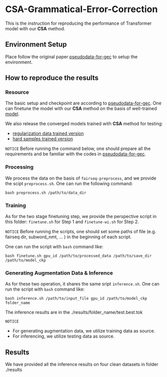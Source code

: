 # CSA-Grammatical-Error-Correction
This is the instruction for reproducing the performance of Transformer model with our **CSA** method.

## Environment Setup
Place follow the original paper [pseudodata-for-gec](https://github.com/butsugiri/gec-pseudodata) to setup the environment.

## How to reproduce the results
### Resource
The basic setup and checkpoint are according to [pseudodata-for-gec](https://github.com/butsugiri/gec-pseudodata).
One can finetune the model with our **CSA** method on the basis of well-trained [model](https://gec-pseudo-data.s3-ap-northeast-1.amazonaws.com/ldc_giga.spell_error.finetune.checkpoint_best.pt). 

We also release the converged models trained with **CSA** method for testing:
 - [regularization data trained version]()
 - [hard samples trained version]()

`NOTICE`
Before running the command below, one should prepare all the requirements and be familiar with the codes in [pseudodata-for-gec](https://github.com/butsugiri/gec-pseudodata).


### Processing
We process the data on the basis of `fairseq-preprocess`, and we provide the scipt `preprocess.sh`. One can run the following command:
```
bash preprocess.sh /path/to/data_dir
```

### Training
As for the two stage finetuning step, we provide the perspective script in this folder: `finetune.sh` for Step 1 and `finetune-wi.sh` for Step 2. 

`NOTICE` Before running the scripts, one should set some paths of file (e.g. fairseq dir, subword_nmt, ... ) in the beginning of each script.

One can run the script with `bash` command like:
```
bash finetune.sh gpu_id /path/to/processed_data /path/to/save_dir /path/to/model_ckp
```
### Generating Augmentation Data & Inference
As for these two operation, it shares the same sript `inference.sh`.
One can run the script with `bash` command like:
```
bash inference.sh /path/to/input_file gpu_id /path/to/model_ckp folder_name
```

The inference results are in the ./results/folder_name/test.best.tok

`NOTICE`
- For generating augmentation data, we utilize training data as source. 
- For inferencing, we utilize testing data as source.


## Results
We have provided all the inference results on four clean datasets in folder ./results







